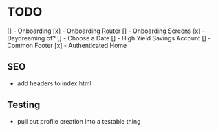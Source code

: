 # TODO

[] - Onboarding
  [x] - Onboarding Router
  [] - Onboarding Screens
    [x] - Daydreaming of?
    [] - Choose a Date
    [] - High Yield Savings Account
    [] - Common Footer
[x] - Authenticated Home

## SEO
- add headers to index.html

## Testing
- pull out profile creation into a testable thing
